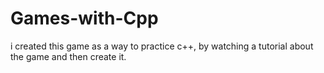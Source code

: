 # Games-with-Cpp
i created this game as a way to practice c++, by watching a tutorial about the game and then create it.
